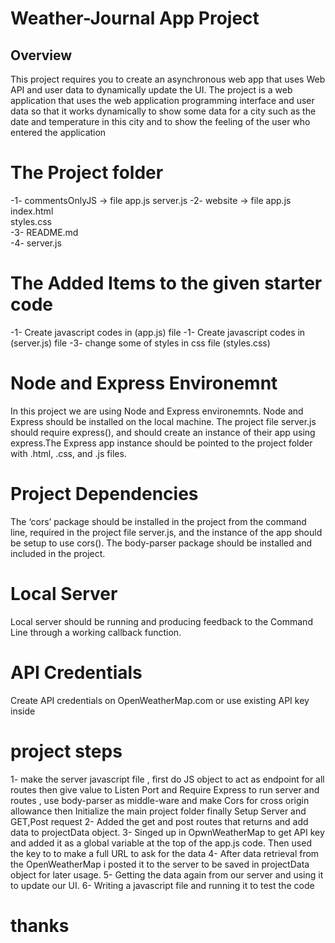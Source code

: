 # Weather-Journal App Project
## Overview
This project requires you to create an asynchronous web app that uses Web API and user data to dynamically update the UI. 
The project is a web application that uses the web application programming interface and user data so that it works dynamically to show some data for a city such as the date and temperature in this city and to show the feeling of the user who entered the application
#  The Project folder #
 -1- commentsOnlyJS -> file
      app.js
      server.js
 -2- website  -> file
      app.js  
      index.html                                                     
      styles.css                                               
 -3- README.md                     
 -4- server.js
 # The Added Items to the given starter code  #
 -1- Create javascript codes in  (app.js) file
 -1- Create javascript codes in  (server.js) file 
 -3- change some of styles in css file (styles.css)
 # Node and Express Environemnt #
In this project we are using Node and Express environemnts. Node and Express should be installed on the local machine. The project file server.js should require express(), and should create an instance of their app using express.The Express app instance should be pointed to the project folder with .html, .css, and .js files.
# Project Dependencies #
The ‘cors’ package should be installed in the project from the command line, required in the project file server.js, and the instance of the app should be setup to use cors(). The body-parser package should be installed and included in the project.
# Local Server #
Local server should be running and producing feedback to the Command Line through a working callback function.
# API Credentials #
Create API credentials on OpenWeatherMap.com or use existing API key inside 
# project steps #
 1- make the server javascript file , first do JS object to act as endpoint for all routes then give value to Listen Port and Require Express to run server and routes , use body-parser as middle-ware and make Cors for cross origin allowance then Initialize the main project folder finally Setup Server and  GET,Post request
 2- Added the get and post routes that returns and add data to projectData object.
 3- Singed up in OpwnWeatherMap to get API key and added it as a global variable at the top of the app.js code. Then used the key to to make a full URL to ask for the data
 4- After data retrieval from the OpenWeatherMap i posted it to the server to be saved in projectData object for later usage.
 5- Getting the data again from our server and using it to update our UI.
 6- Writing a javascript file and running it to test the code
# thanks #
